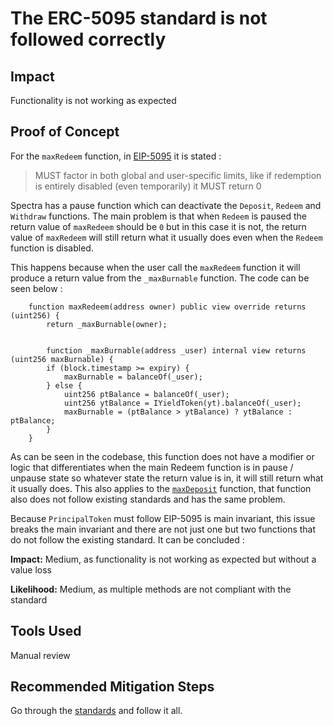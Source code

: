 # The ERC-5095 standard is not followed correctly

## Impact

Functionality is not working as expected 

## Proof of Concept

For the `maxRedeem` function, in [EIP-5095](https://eips.ethereum.org/EIPS/eip-5095) it is stated :

> MUST factor in both global and user-specific limits, like if redemption is entirely disabled (even temporarily) it MUST return 0
> 

Spectra has a pause function which can deactivate the `Deposit`, `Redeem` and `Withdraw` functions. The main problem is that when `Redeem` is paused the return value of `maxRedeem` should be `0` but in this case it is not, the return value of `maxRedeem` will still return what it usually does even when the `Redeem` function is disabled. 

This happens because when the user call the `maxRedeem` function it will produce a return value from the `_maxBurnable` function. The code can be seen below :

```solidity
    function maxRedeem(address owner) public view override returns (uint256) {
        return _maxBurnable(owner);

		
		function _maxBurnable(address _user) internal view returns (uint256 maxBurnable) {
        if (block.timestamp >= expiry) {
            maxBurnable = balanceOf(_user);
        } else {
            uint256 ptBalance = balanceOf(_user);
            uint256 ytBalance = IYieldToken(yt).balanceOf(_user);
            maxBurnable = (ptBalance > ytBalance) ? ytBalance : ptBalance;
        }
    }
```

As can be seen in the codebase, this function does not have a modifier or logic that differentiates when the main Redeem function is in pause / unpause state so whatever state the return value is in, it will still return what it usually does. This also applies to the [`maxDeposit`](https://github.com/code-423n4/2024-02-spectra/blob/383202d0b84985122fe1ba53cfbbb68f18ba3986/src/tokens/PrincipalToken.sol#L441) function, that function also does not follow existing standards and has the same problem. 

Because `PrincipalToken` must follow EIP-5095 is main invariant, this issue breaks the main invariant and there are not just one but two functions that do not follow the existing standard. It can be concluded :

**Impact:** Medium, as functionality is not working as expected but without a value loss

**Likelihood:** Medium, as multiple methods are not compliant with the standard

## Tools Used

Manual review

## Recommended Mitigation Steps

Go through the [standards](https://eips.ethereum.org/EIPS/eip-5095) and follow it all.
